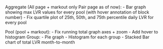 Aggregate (All page + markout only Pair page as of now):
    - Bar graph showing max LVR values for every pool (with hover annotation of block number)
    - Fix quartile plot of 25th, 50th, and 75th percentile daily LVR for every pool

Pool (pool + markout):
    - Fix running total graph axes + zoom
    - Add hover to histogram
Group:
    - Pie graph
    - Histogram for each group
    - Stacked Bar chart of total LVR month-to-month
